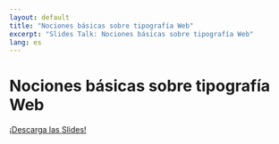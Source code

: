 ```yaml
---
layout: default
title: "Nociones básicas sobre tipografía Web"
excerpt: "Slides Talk: Nociones básicas sobre tipografía Web"
lang: es
---
```


<div class="slides">
    <main class="page" role="main">
        <h1>Nociones básicas sobre tipografía Web</h1>
        <a class="link" href="/speaking/nociones-basicas-sobre-tipografia-web/slides.pdf">¡Descarga las Slides!</a>
    </main>
</div>

